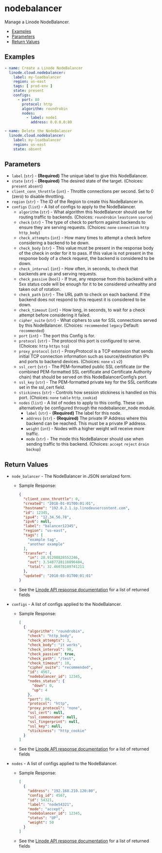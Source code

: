 # nodebalancer

Manage a Linode NodeBalancer.


- [Examples](#examples)
- [Parameters](#parameters)
- [Return Values](#return-values)

## Examples

```yaml
- name: Create a Linode NodeBalancer
  linode.cloud.nodebalancer:
    label: my-loadbalancer
    region: us-east
    tags: [ prod-env ]
    state: present
    configs:
      - port: 80
        protocol: http
        algorithm: roundrobin
        nodes:
          - label: node1
            address: 0.0.0.0:80
```

```yaml
- name: Delete the NodeBalancer
  linode.cloud.nodebalancer:
    label: my-loadbalancer
    region: us-east
    state: absent
```


## Parameters



- `label` (`str`) - **(Required)** The unique label to give this NodeBalancer.  
- `state` (`str`) - **(Required)** The desired state of the target.  (Choices:  `present` `absent`)
- `client_conn_throttle` (`int`) -  Throttle connections per second. Set to 0 (zero) to disable throttling.  
- `region` (`str`) -  The ID of the Region to create this NodeBalancer in.  
- `configs` (`list`) -  A list of configs to apply to the NodeBalancer.  
    - `algorithm` (`str`) -  What algorithm this NodeBalancer should use for routing traffic to backends.  (Choices:  `roundrobin` `leastconn` `source`)
    - `check` (`str`) -  The type of check to perform against backends to ensure they are serving requests.  (Choices:  `none` `connection` `http` `http_body`)
    - `check_attempts` (`int`) -  How many times to attempt a check before considering a backend to be down.  
    - `check_body` (`str`) -  This value must be present in the response body of the check in order for it to pass. If this value is not present in the response body of a check request, the backend is considered to be down.  
    - `check_interval` (`int`) -  How often, in seconds, to check that backends are up and serving requests.  
    - `check_passive` (`bool`) -  If true, any response from this backend with a 5xx status code will be enough for it to be considered unhealthy and taken out of rotation.  
    - `check_path` (`str`) -  The URL path to check on each backend. If the backend does not respond to this request it is considered to be down.  
    - `check_timeout` (`int`) -  How long, in seconds, to wait for a check attempt before considering it failed.  
    - `cipher_suite` (`str`) -  What ciphers to use for SSL connections served by this NodeBalancer.  (Choices:  `recommended` `legacy` Default: `recommended`)
    - `port` (`int`) -  The port this Config is for.  
    - `protocol` (`str`) -  The protocol this port is configured to serve.  (Choices:  `http` `https` `tcp`)
    - `proxy_protocol` (`str`) -  ProxyProtocol is a TCP extension that sends initial TCP connection information such as source/destination IPs and ports to backend devices.  (Choices:  `none` `v1` `v2`)
    - `ssl_cert` (`str`) -  The PEM-formatted public SSL certificate (or the combined PEM-formatted SSL certificate and Certificate Authority chain) that should be served on this NodeBalancerConfig’s port.  
    - `ssl_key` (`str`) -  The PEM-formatted private key for the SSL certificate set in the ssl_cert field.  
    - `stickiness` (`str`) -  Controls how session stickiness is handled on this port.  (Choices:  `none` `table` `http_cookie`)
    - `nodes` (`list`) -  A list of nodes to apply to this config. These can alternatively be configured through the nodebalancer_node module.  
        - `label` (`str`) - **(Required)** The label for this node.  
        - `address` (`str`) - **(Required)** The private IP Address where this backend can be reached. This must be a private IP address.  
        - `weight` (`int`) -  Nodes with a higher weight will receive more traffic.  
        - `mode` (`str`) -  The mode this NodeBalancer should use when sending traffic to this backend.  (Choices:  `accept` `reject` `drain` `backup`)


## Return Values

- `node_balancer` - The NodeBalancer in JSON serialized form.

    - Sample Response:
        ```json
        {
          "client_conn_throttle": 0,
          "created": "2018-01-01T00:01:01",
          "hostname": "192.0.2.1.ip.linodeusercontent.com",
          "id": 12345,
          "ipv4": "12.34.56.78",
          "ipv6": null,
          "label": "balancer12345",
          "region": "us-east",
          "tags": [
            "example tag",
            "another example"
          ],
          "transfer": {
            "in": 28.91200828552246,
            "out": 3.5487728118896484,
            "total": 32.46078109741211
          },
          "updated": "2018-03-01T00:01:01"
        }
        ```
    - See the [Linode API response documentation](https://www.linode.com/docs/api/nodebalancers/#nodebalancer-view__responses) for a list of returned fields


- `configs` - A list of configs applied to the NodeBalancer.

    - Sample Response:
        ```json
        [
          {
            "algorithm": "roundrobin",
            "check": "http_body",
            "check_attempts": 3,
            "check_body": "it works",
            "check_interval": 90,
            "check_passive": true,
            "check_path": "/test",
            "check_timeout": 10,
            "cipher_suite": "recommended",
            "id": 4567,
            "nodebalancer_id": 12345,
            "nodes_status": {
              "down": 0,
              "up": 4
            },
            "port": 80,
            "protocol": "http",
            "proxy_protocol": "none",
            "ssl_cert": null,
            "ssl_commonname": null,
            "ssl_fingerprint": null,
            "ssl_key": null,
            "stickiness": "http_cookie"
          }
        ]
        ```
    - See the [Linode API response documentation](https://www.linode.com/docs/api/nodebalancers/#config-view__responses) for a list of returned fields


- `nodes` - A list of configs applied to the NodeBalancer.

    - Sample Response:
        ```json
        [
          {
            "address": "192.168.210.120:80",
            "config_id": 4567,
            "id": 54321,
            "label": "node54321",
            "mode": "accept",
            "nodebalancer_id": 12345,
            "status": "UP",
            "weight": 50
          }
        ]
        ```
    - See the [Linode API response documentation](https://www.linode.com/docs/api/nodebalancers/#node-view) for a list of returned fields


